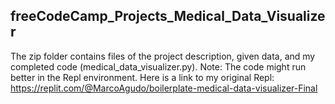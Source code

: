 ## freeCodeCamp_Projects_Medical_Data_Visualizer

The zip folder contains files of the project description, given data, and my completed code (medical_data_visualizer.py). Note: The code might run better in the Repl environment. Here is a link to my original Repl: https://replit.com/@MarcoAgudo/boilerplate-medical-data-visualizer-Final
